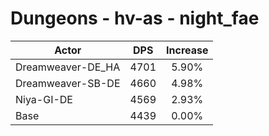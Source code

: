 # Dungeons - hv-as - night_fae
| Actor | DPS | Increase |
|---|:---:|:---:|
|Dreamweaver-DE_HA|4701|5.90%|
|Dreamweaver-SB-DE|4660|4.98%|
|Niya-GI-DE|4569|2.93%|
|Base|4439|0.00%|
